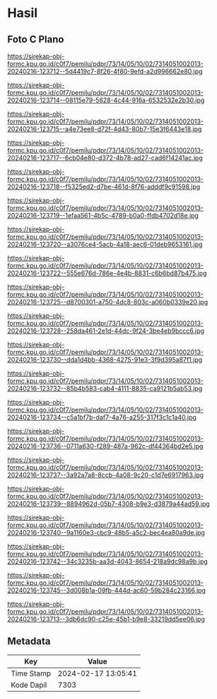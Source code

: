 # Hasil

## Foto C Plano

https://sirekap-obj-formc.kpu.go.id/c0f7/pemilu/pdpr/73/14/05/10/02/7314051002013-20240216-123712--5d4419c7-8f26-4f80-9efd-a2d996662e80.jpg

https://sirekap-obj-formc.kpu.go.id/c0f7/pemilu/pdpr/73/14/05/10/02/7314051002013-20240216-123714--08115e79-5628-4c44-916a-6532532e2b30.jpg

https://sirekap-obj-formc.kpu.go.id/c0f7/pemilu/pdpr/73/14/05/10/02/7314051002013-20240216-123715--a4e73ee8-d72f-4d43-80b7-15e3f6443e18.jpg

https://sirekap-obj-formc.kpu.go.id/c0f7/pemilu/pdpr/73/14/05/10/02/7314051002013-20240216-123717--6cb04e80-d372-4b78-ad27-cad6f14241ac.jpg

https://sirekap-obj-formc.kpu.go.id/c0f7/pemilu/pdpr/73/14/05/10/02/7314051002013-20240216-123718--f5325ed2-d7be-461d-8f76-adddf9c91598.jpg

https://sirekap-obj-formc.kpu.go.id/c0f7/pemilu/pdpr/73/14/05/10/02/7314051002013-20240216-123719--1efaa561-4b5c-4789-b0a0-ffdb4702d18e.jpg

https://sirekap-obj-formc.kpu.go.id/c0f7/pemilu/pdpr/73/14/05/10/02/7314051002013-20240216-123720--a3076ce4-5acb-4a18-aec6-01deb9653161.jpg

https://sirekap-obj-formc.kpu.go.id/c0f7/pemilu/pdpr/73/14/05/10/02/7314051002013-20240216-123722--555e676d-786e-4e4b-8831-c6b6bd87b475.jpg

https://sirekap-obj-formc.kpu.go.id/c0f7/pemilu/pdpr/73/14/05/10/02/7314051002013-20240216-123725--d8700301-a750-4dc8-803c-a060b0339e20.jpg

https://sirekap-obj-formc.kpu.go.id/c0f7/pemilu/pdpr/73/14/05/10/02/7314051002013-20240216-123728--258da461-2e1d-44dc-9f24-3be4eb9bccc6.jpg

https://sirekap-obj-formc.kpu.go.id/c0f7/pemilu/pdpr/73/14/05/10/02/7314051002013-20240216-123730--dda1d4bb-4368-4275-91e3-3f9d395a87f1.jpg

https://sirekap-obj-formc.kpu.go.id/c0f7/pemilu/pdpr/73/14/05/10/02/7314051002013-20240216-123732--85b4b583-cab4-4111-8835-ca9121b5ab53.jpg

https://sirekap-obj-formc.kpu.go.id/c0f7/pemilu/pdpr/73/14/05/10/02/7314051002013-20240216-123734--c5a1bf7b-daf7-4a76-a255-317f3c1c1a40.jpg

https://sirekap-obj-formc.kpu.go.id/c0f7/pemilu/pdpr/73/14/05/10/02/7314051002013-20240216-123736--0711a630-f289-487a-962c-df44364bd2e5.jpg

https://sirekap-obj-formc.kpu.go.id/c0f7/pemilu/pdpr/73/14/05/10/02/7314051002013-20240216-123737--3a92a7a8-8ccb-4a08-9c20-c1d7e6917963.jpg

https://sirekap-obj-formc.kpu.go.id/c0f7/pemilu/pdpr/73/14/05/10/02/7314051002013-20240216-123739--8894962d-05b7-4308-b9e3-d3879a44ad59.jpg

https://sirekap-obj-formc.kpu.go.id/c0f7/pemilu/pdpr/73/14/05/10/02/7314051002013-20240216-123740--9a1160e3-cbc9-48b5-a5c2-bec4ea80a9de.jpg

https://sirekap-obj-formc.kpu.go.id/c0f7/pemilu/pdpr/73/14/05/10/02/7314051002013-20240216-123742--34c3235b-aa3d-4043-8654-218a9dc98a9b.jpg

https://sirekap-obj-formc.kpu.go.id/c0f7/pemilu/pdpr/73/14/05/10/02/7314051002013-20240216-123745--3d008b1a-09fb-444d-ac60-59b284c23166.jpg

https://sirekap-obj-formc.kpu.go.id/c0f7/pemilu/pdpr/73/14/05/10/02/7314051002013-20240216-123713--3db6dc90-c25e-45b1-b9e8-33219dd5ee06.jpg


## Metadata

| Key        | Value               |
| ---------- | ------------------- |
| Time Stamp | 2024-02-17 13:05:41 |
| Kode Dapil | 7303                |



